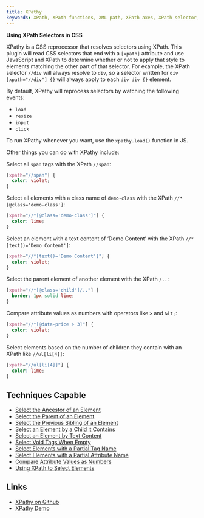 ```yaml
---
title: XPathy
keywords: XPath, XPath functions, XML path, XPath axes, XPath selector, selector, selector resolver, mixin, helper function, plugin
---
```


**Using XPath Selectors in CSS**

XPathy is a CSS reprocessor that resolves selectors using XPath. This plugin will read CSS selectors that end with a `[xpath]` attribute and use JavaScript and XPath to determine whether or not to apply that style to elements matching the other part of that selector. For example, the XPath selector `//div` will always resolve to `div`, so a selector written for `div [xpath="//div"] {}` will always apply to each `div div {}` element.

By default, XPathy will reprocess selectors by watching the following events:

- `load`
- `resize`
- `input`
- `click`

To run XPathy whenever you want, use the `xpathy.load()` function in JS.

Other things you can do with XPathy include:

Select all `span` tags with the XPath `//span`:

```css
[xpath="//span"] {
  color: violet;
}
```

Select all elements with a class name of `demo-class` with the XPath `//*[@class='demo-class']`:

```css
[xpath="//*[@class='demo-class']"] {
  color: lime;
}
```

Select an element with a text content of ‘Demo Content’ with the XPath `//*[text()='Demo Content']`:

```css
[xpath="//*[text()='Demo Content']"] {
  color: violet;
}
```

Select the parent element of another element with the XPath `/..`:

```css
[xpath="//*[@class='child']/.."] {
  border: 1px solid lime;
}
```

Compare attribute values as numbers with operators like `>` and `&lt;`:

```css
[xpath="//*[@data-price > 3]"] {
  color: violet;
}
```

Select elements based on the number of children they contain with an XPath like `//ul[li[4]]`:

```css
[xpath="//ul[li[4]]"] {
  color: lime;
}
```

## Techniques Capable

- [Select the Ancestor of an Element](../techniques/ancestor-of-element.html)
- [Select the Parent of an Element](../techniques/parent-of-element.html)
- [Select the Previous Sibling of an Element](../techniques/previous-sibling-of-element.html)
- [Select an Element by a Child it Contains](../techniques/child-element.html)
- [Select an Element by Text Content](../techniques/text-content.html)
- [Select Void Tags When Empty](../techniques/empty-void-tags.html)
- [Select Elements with a Partial Tag Name](../techniques/partial-tag-name-match.html)
- [Select Elements with a Partial Attribute Name](../techniques/partial-attribute-name-match.html)
- [Compare Attribute Values as Numbers](../techniques/number-comparisons-for-attribute-values.html)
- [Using XPath to Select Elements](../techniques/xpath-selector.html)

## Links

- [XPathy on Github](https://github.com/tomhodgins/cssplus/blob/gh-pages/xpathy.js)
- [XPathy Demo](http://tomhodgins.github.io/cssplus/test/xpathy.html)